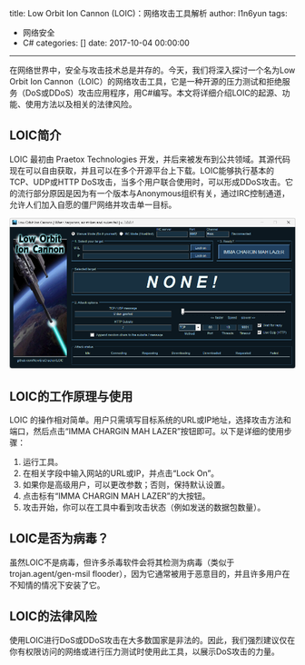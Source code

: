 title: Low Orbit Ion Cannon (LOIC)：网络攻击工具解析
author: l1n6yun
tags: 
 - 网络安全
 - C#
categories: []
date: 2017-10-04 00:00:00
---
在网络世界中，安全与攻击技术总是并存的。今天，我们将深入探讨一个名为Low Orbit Ion Cannon（LOIC）的网络攻击工具，它是一种开源的压力测试和拒绝服务（DoS或DDoS）攻击应用程序，用C#编写。本文将详细介绍LOIC的起源、功能、使用方法以及相关的法律风险。

## LOIC简介

LOIC 最初由 Praetox Technologies 开发，并后来被发布到公共领域。其源代码现在可以自由获取，并且可以在多个开源平台上下载。LOIC能够执行基本的TCP、UDP或HTTP DoS攻击，当多个用户联合使用时，可以形成DDoS攻击。它的流行部分原因是因为有一个版本与Anonymous组织有关，通过IRC控制通道，允许人们加入自愿的僵尸网络并攻击单一目标。

![upload successful](/images/pasted-73.png)

## LOIC的工作原理与使用

LOIC 的操作相对简单。用户只需填写目标系统的URL或IP地址，选择攻击方法和端口，然后点击“IMMA CHARGIN MAH LAZER”按钮即可。以下是详细的使用步骤：

1. 运行工具。
2. 在相关字段中输入网站的URL或IP，并点击“Lock On”。
3. 如果你是高级用户，可以更改参数；否则，保持默认设置。
4. 点击标有“IMMA CHARGIN MAH LAZER”的大按钮。
5. 攻击开始，你可以在工具中看到攻击状态（例如发送的数据包数量）。

## LOIC是否为病毒？

虽然LOIC不是病毒，但许多杀毒软件会将其检测为病毒（类似于trojan.agent/gen-msil flooder），因为它通常被用于恶意目的，并且许多用户在不知情的情况下安装了它。

## LOIC的法律风险

使用LOIC进行DoS或DDoS攻击在大多数国家是非法的。因此，我们强烈建议仅在你有权限访问的网络或进行压力测试时使用此工具，以展示DoS攻击的力量。
